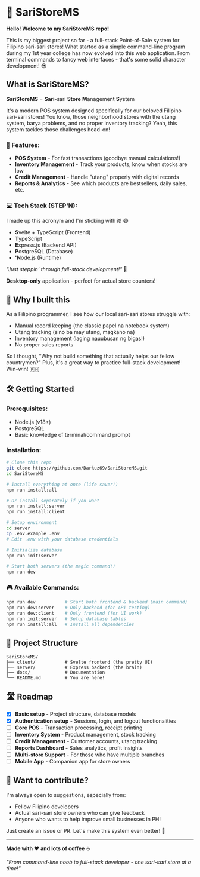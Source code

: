 # 🏪 SariStoreMS

**Hello! Welcome to my SariStoreMS repo!**

This is my biggest project so far - a full-stack Point-of-Sale system for Filipino sari-sari stores! What started as a simple command-line program during my 1st year college has now evolved into this web application. From terminal commands to fancy web interfaces - that's some solid character development! 😎

## What is SariStoreMS?

**SariStoreMS** = **Sari**-sari **Store** **M**anagement **S**ystem

It's a modern POS system designed specifically for our beloved Filipino sari-sari stores! You know, those neighborhood stores with the utang system, barya problems, and no proper inventory tracking? Yeah, this system tackles those challenges head-on!

### 🎯 Features:
- **POS System** - For fast transactions (goodbye manual calculations!)
- **Inventory Management** - Track your products, know when stocks are low
- **Credit Management** - Handle "utang" properly with digital records
- **Reports & Analytics** - See which products are bestsellers, daily sales, etc.

### 💻 Tech Stack (STEP'N):

I made up this acronym and I'm sticking with it! 😅

- **S**velte + TypeScript (Frontend)
- **T**ypeScript
- **E**xpress.js (Backend API)
- **P**ostgreSQL (Database)
- **'N**ode.js (Runtime)

*"Just steppin' through full-stack development!"* 🕺

**Desktop-only** application - perfect for actual store counters!

## 🚀 Why I built this

As a Filipino programmer, I see how our local sari-sari stores struggle with:
- Manual record keeping (the classic papel na notebook system)
- Utang tracking (sino ba may utang, magkano na)
- Inventory management (laging nauubusan ng bigas!)
- No proper sales reports

So I thought, "Why not build something that actually helps our fellow countrymen?" Plus, it's a great way to practice full-stack development! Win-win! 🇵🇭

## 🛠 Getting Started

### Prerequisites:
- Node.js (v18+)
- PostgreSQL
- Basic knowledge of terminal/command prompt

### Installation:

```bash
# Clone this repo
git clone https://github.com/Darkuz69/SariStoreMS.git
cd SariStoreMS

# Install everything at once (life saver!)
npm run install:all

# Or install separately if you want
npm run install:server
npm run install:client

# Setup environment
cd server
cp .env.example .env
# Edit .env with your database credentials

# Initialize database
npm run init:server

# Start both servers (the magic command!)
npm run dev
```

### 🎮 Available Commands:

```bash
npm run dev           # Start both frontend & backend (main command)
npm run dev:server    # Only backend (for API testing)
npm run dev:client    # Only frontend (for UI work)
npm run init:server   # Setup database tables
npm run install:all   # Install all dependencies
```

## 📁 Project Structure

```
SariStoreMS/
├── client/           # Svelte frontend (the pretty UI)
├── server/           # Express backend (the brain)
├── docs/             # Documentation
└── README.md         # You are here!
```

## 🛣 Roadmap

- [x] **Basic setup** - Project structure, database models
- [x] **Authentication setup** - Sessions, login, and logout functionalities
- [ ] **Core POS** - Transaction processing, receipt printing
- [ ] **Inventory System** - Product management, stock tracking
- [ ] **Credit Management** - Customer accounts, utang tracking
- [ ] **Reports Dashboard** - Sales analytics, profit insights
- [ ] **Multi-store Support** - For those who have multiple branches
- [ ] **Mobile App** - Companion app for store owners

## 🤝 Want to contribute?

I'm always open to suggestions, especially from:
- Fellow Filipino developers
- Actual sari-sari store owners who can give feedback
- Anyone who wants to help improve small businesses in PH!

Just create an issue or PR. Let's make this system even better! 💪

---

**Made with ❤️ and lots of coffee** ☕

*"From command-line noob to full-stack developer - one sari-sari store at a time!"*